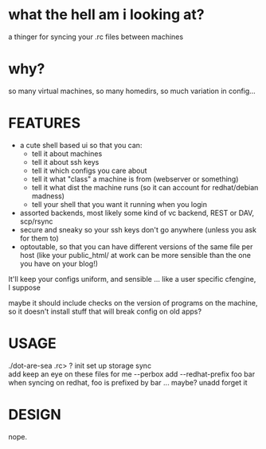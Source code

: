 # what the hell am i looking at?

a thinger for syncing your .rc files between machines 

# why?

so many virtual machines, so many homedirs, so much variation in config...

# FEATURES

- a cute shell based ui so that you can:
	- tell it about machines
	- tell it about ssh keys
	- tell it which configs you care about 
	- tell it what "class" a machine is from (webserver or something)
	- tell it what dist the machine runs (so it can account for redhat/debian madness)
	- tell your shell that you want it running when you login 
- assorted backends, most likely some kind of vc backend, REST or DAV, scp/rsync 
- secure and sneaky so your ssh keys don't go anywhere (unless you ask for them to)
- optoutable, so that you can have different versions of the same file per host
	(like your public_html/ at work can be more sensible than the one you have on your blog!)

It'll keep your configs uniform, and sensible ... like a user specific cfengine, I suppose 

maybe it should include checks on the version of programs on the machine, so it doesn't install stuff that will break config on old apps?

# USAGE

 ./dot-are-sea
 .rc> ?
  init 			set up storage
  sync 			
  add 			keep an eye on these files for me
	--perbox
  add
	--redhat-prefix foo bar
			when syncing on redhat, foo is prefixed by bar ... maybe?
  unadd 		forget it 
  

# DESIGN

nope.

